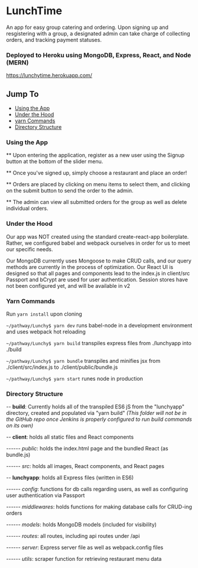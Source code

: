 # LunchTime #

An app for easy group catering and ordering.
Upon signing up and resgistering with a group, a designated admin can take
charge of collecting orders, and tracking payment statuses.


### Deployed to Heroku using MongoDB, Express, React, and Node (MERN)
https://lunchytime.herokuapp.com/



## Jump To ##
- [Using the App](#using-the-app)
- [Under the Hood](#under-the-hood)
- [yarn Commands](#yarn-commands)
- [Directory Structure](#directory-structure)



### Using the App ###
** Upon entering the application, register as a new user using the Signup button
at the bottom of the slider menu.

** Once you've signed up, simply choose a restaurant and place an order!

** Orders are placed by clicking on menu items to select them, and clicking on the
submit button to send the order to the admin.

** The admin can view all submitted orders for the group as well as delete individual orders.



### Under the Hood ###
Our app was NOT created using the standard create-react-app boilerplate. Rather, we configured babel and webpack ourselves in order for us to meet our specific needs.

Our MongoDB currently uses Mongoose to make CRUD calls, and our query methods are currently in the process of optimization.
Our React UI is designed so that all pages and components lead to the index.js in client/src
Passport and bCrypt are used for user authentication. Session stores have not been configured yet, and will be available in v2




### Yarn Commands ###
Run `yarn install` upon cloning


`~/pathway/Lunchy$ yarn dev`
runs babel-node in a development environment and uses webpack hot reloading

`~/pathway/Lunchy$ yarn build`
transpiles express files from ./lunchyapp into ./build

`~/pathway/Lunchy$ yarn bundle`
transpiles and minifies jsx from ./client/src/index.js to ./client/public/bundle.js

`~/pathway/Lunchy$ yarn start`
runes node in production




### Directory Structure ###
-- **build**: Currently holds all of the transpiled ES6 jS from the "lunchyapp" directory, created and populated via "yarn build"
*(This folder will not be in the GitHub repo once Jenkins is properly configured to run build commands on its own)*
         
-- **client**: holds all static files and React components

------ *public*: holds the index.html page and the bundled React (as bundle.js)

------ *src*: holds all images, React components, and React pages
    
-- **lunchyapp**: holds all Express files (written in ES6)

------ *config*: functions for db calls regarding users, as well as configuring user authentication via Passport
    
------ *middlewares*: holds functions for making database calls for CRUD-ing orders
    
------ *models*: holds MongoDB models (included for visibility)
    
------ *routes*: all routes, including api routes under /api
    
------ *server*: Express server file as well as webpack.config files
    
------ *utils*: scraper function for retrieving restaurant menu data









